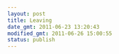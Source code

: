 ```yaml
---
layout: post
title: Leaving
date_gmt: 2011-06-23 13:20:43
modified_gmt: 2011-06-26 15:00:55
status: publish
---
```


